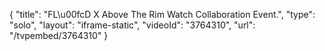 {
    "title": "FL\u00fcD X Above The Rim Watch Collaboration Event.",
    "type": "solo",
    "layout": "iframe-static",
    "videoId": "3764310",
    "url": "\/tvpembed\/3764310"
}